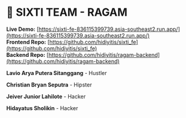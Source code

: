 # 🚗 SIXTI TEAM - RAGAM

**Live Demo:** [https://sixti-fe-836115399739.asia-southeast2.run.app/](https://sixti-fe-836115399739.asia-southeast2.run.app/)  
**Frontend Repo:** [https://github.com/hidiyitis/sixti_fe](https://github.com/hidiyitis/sixti_fe)  
**Backend Repo:** [https://github.com/hidiyitis/ragam-backend](https://github.com/hidiyitis/ragam-backend)  


<p><strong>Lavio Arya Putera Sitanggang</strong> - Hustler</p>
<p><strong>Christian Bryan Seputra</strong> - Hipster</p>
<p><strong>Jeiver Junior Lahilote</strong> - Hacker</p>
<p><strong>Hidayatus Sholikin</strong> - Hacker</p>

